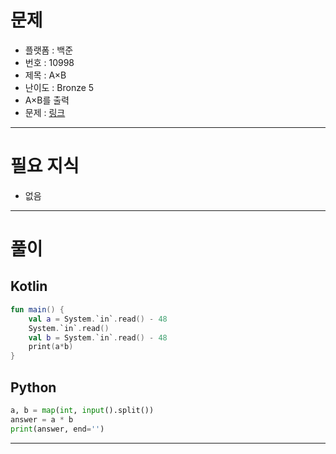 # 문제
- 플랫폼 : 백준
- 번호 : 10998
- 제목 : A×B
- 난이도 : Bronze 5
- A×B를 출력
- 문제 : <a href="https://www.acmicpc.net/problem/10998" target="_blank">링크</a>

---

# 필요 지식
- 없음

---

# 풀이

## Kotlin
```kotlin
fun main() {
    val a = System.`in`.read() - 48
    System.`in`.read()
    val b = System.`in`.read() - 48
    print(a*b)
}
```

## Python
```python
a, b = map(int, input().split())
answer = a * b
print(answer, end='')
```

---
